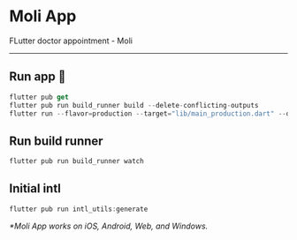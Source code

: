 # Moli App

FLutter doctor appointment - Moli

---

## Run app 🚀

```dart
flutter pub get
flutter pub run build_runner build --delete-conflicting-outputs
flutter run --flavor=production --target="lib/main_production.dart" --dart-define="BASE_URL=www.production.com"
```

## Run build runner

```dart
flutter pub run build_runner watch
```

## Initial intl

```dart
flutter pub run intl_utils:generate
```

_\*Moli App works on iOS, Android, Web, and Windows._
